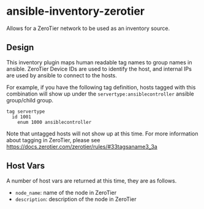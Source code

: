 # ansible-inventory-zerotier

Allows for a ZeroTier network to be used as an inventory source.

## Design
This inventory plugin maps human readable tag names to group names in ansible.
ZeroTier Device IDs are used to identify the host, and internal IPs are used by ansible to connect to the hosts.

For example, if you have the following tag definition, hosts tagged with this combination will show up under the `servertype:ansiblecontroller` ansible group/child group.
```
tag servertype
  id 1001
	enum 1000 ansiblecontroller
```

Note that untagged hosts will not show up at this time. For more information about tagging in ZeroTier, please see https://docs.zerotier.com/zerotier/rules/#33tagsaname3_3a

## Host Vars
A number of host vars are returned at this time, they are as follows.

- `node_name`: name of the node in ZeroTier
- `description`: description of the node in ZeroTier
